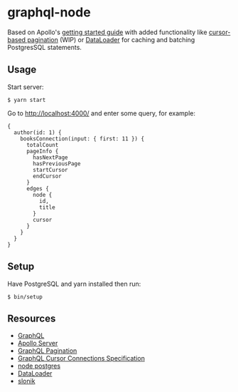 # graphql-node

Based on Apollo's [getting started guide](https://www.apollographql.com/docs/apollo-server/getting-started/) with added functionality like [cursor-based pagination](https://facebook.github.io/relay/graphql/connections.htm) (WIP) or [DataLoader](https://github.com/graphql/dataloader) for caching and batching PostgresSQL statements.

## Usage

Start server:

```
$ yarn start
```

Go to [http://localhost:4000/](http://localhost:4000/) and enter some query, for example:

```
{
  author(id: 1) {
    booksConnection(input: { first: 11 }) {
      totalCount
      pageInfo {
        hasNextPage
        hasPreviousPage
        startCursor
        endCursor
      }
      edges {
        node {
          id,
          title
        }
        cursor
      }
    }
  }
}
```

## Setup

Have PostgreSQL and yarn installed then run:

```
$ bin/setup
```

## Resources

- [GraphQL](https://graphql.org/learn/)
- [Apollo Server](https://www.apollographql.com/docs/apollo-server/)
- [GraphQL Pagination](https://graphql.org/learn/pagination/)
- [GraphQL Cursor Connections Specification](https://facebook.github.io/relay/graphql/connections.htm)
- [node postgres](http://node-postgres.com/)
- [DataLoader](https://github.com/graphql/dataloader)
- [slonik](https://github.com/gajus/slonik)
